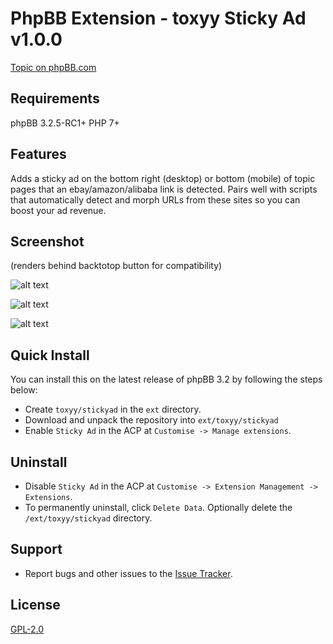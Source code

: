 # PhpBB Extension - toxyy Sticky Ad v1.0.0

[Topic on phpBB.com](https://www.phpbb.com/community/viewtopic.php?f=456&t=2511156)

## Requirements

phpBB 3.2.5-RC1+ PHP 7+

## Features

Adds a sticky ad on the bottom right (desktop) or bottom (mobile) of topic pages that an ebay/amazon/alibaba link is detected.
Pairs well with scripts that automatically detect and morph URLs from these sites so you can boost your ad revenue.

## Screenshot

(renders behind backtotop button for compatibility)

![alt text](https://i.snag.gy/YEbn32.jpg)

![alt text](https://i.snag.gy/wDr1xp.jpg)

![alt text](https://i.snag.gy/KpCmIY.jpg)

## Quick Install

You can install this on the latest release of phpBB 3.2 by following the steps below:

* Create `toxyy/stickyad` in the `ext` directory.
* Download and unpack the repository into `ext/toxyy/stickyad`
* Enable `Sticky Ad` in the ACP at `Customise -> Manage extensions`.

## Uninstall

* Disable `Sticky Ad` in the ACP at `Customise -> Extension Management -> Extensions`.
* To permanently uninstall, click `Delete Data`. Optionally delete the `/ext/toxyy/stickyad` directory.

## Support

* Report bugs and other issues to the [Issue Tracker](https://github.com/toxyy/stickyad/issues).

## License

[GPL-2.0](license.txt)
